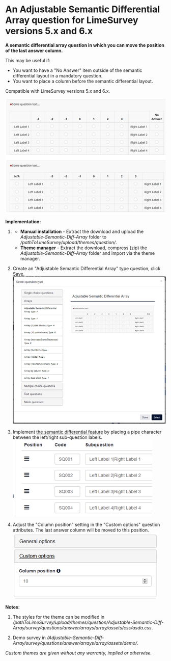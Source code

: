 # An Adjustable Semantic Differential Array question for LimeSurvey versions 5.x and 6.x
**A semantic differential array question in which you can move the position of the last answer column.**

This may be useful if:
- You want to have a "No Answer" item outside of the semantic differential layout in a mandatory question.
- You want to place a column before the semantic differential layout.

Compatible with LimeSurvey versions 5.x and 6.x.

![Image Adjustable Semantic Diff Array 2](/Adjustable-Semantic-Diff-Array/survey/questions/answer/arrays/array/assets/images/asda_2.png)

**Implementation:**

1) - **Manual installation** - Extract the download and upload the *Adjustable-Semantic-Diff-Array* folder to */pathToLimeSurvey/upload/themes/question/*.
    - **Theme manager** - Extract the download, compress (zip) the *Adjustable-Semantic-Diff-Array* folder and import via the theme manager.

2) Create an "Adjustable Semantic Differential Array" type question, click Save.   
![Image Adjustable Semantic Diff Array 4](/Adjustable-Semantic-Diff-Array/survey/questions/answer/arrays/array/assets/images/asda_4.png)

3) Implement [the semantic differential feature](https://manual.limesurvey.org/Question_type_-_Array#Short_description) by placing a pipe character between the left/right sub-question labels.  
![Image Adjustable Semantic Diff Array 3](/Adjustable-Semantic-Diff-Array/survey/questions/answer/arrays/array/assets/images/asda_3.png)

4) Adjust the "Column position" setting in the "Custom options" question attributes. The last answer column will be moved to this position.  
![Image Adjustable Semantic Diff Array 5](/Adjustable-Semantic-Diff-Array/survey/questions/answer/arrays/array/assets/images/asda_5.png)

**Notes:**

1) The styles for the theme can be modified in */pathToLimeSurvey/upload/themes/question/Adjustable-Semantic-Diff-Array/survey/questions/answer/arrays/array/assets/css/asda.css*.

4) Demo survey in */Adjustable-Semantic-Diff-Array/survey/questions/answer/arrays/array/assets/demo/*.
    
    
*Custom themes are given without any warranty, implied or otherwise.*
